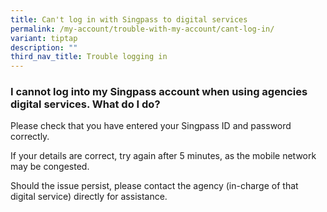 ```yaml
---
title: Can't log in with Singpass to digital services
permalink: /my-account/trouble-with-my-account/cant-log-in/
variant: tiptap
description: ""
third_nav_title: Trouble logging in
---
```

<h3>I cannot log into my Singpass account when using agencies digital services. What do I do?</h3>
<p>Please check that you have entered your Singpass ID and password correctly.</p>
<p>If your details are correct, try again after 5 minutes, as the mobile
network may be congested.</p>
<p>Should the issue persist, please contact the agency (in-charge of that
digital service) directly for assistance.</p>